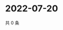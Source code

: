 # 2022-07-20

共 0 条

<!-- BEGIN WEIBO -->
<!-- 最后更新时间 Wed Jul 20 2022 09:38:52 GMT+0800 (China Standard Time) -->

<!-- END WEIBO -->
